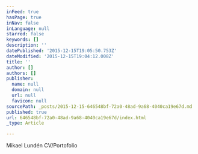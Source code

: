 ```yaml
---
inFeed: true
hasPage: true
inNav: false
inLanguage: null
starred: false
keywords: []
description: ''
datePublished: '2015-12-15T19:05:50.753Z'
dateModified: '2015-12-15T19:04:12.008Z'
title: ''
author: []
authors: []
publisher:
  name: null
  domain: null
  url: null
  favicon: null
sourcePath: _posts/2015-12-15-646548bf-72a0-48ad-9a68-4040ca19e67d.md
published: true
url: 646548bf-72a0-48ad-9a68-4040ca19e67d/index.html
_type: Article

---
```

Mikael Lundén CV/Portofolio